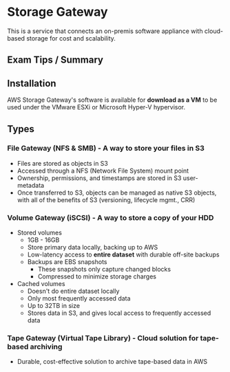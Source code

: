 # Storage Gateway

This is a service that connects an on-premis software appliance with cloud-based storage for cost and scalability.

## Exam Tips / Summary



## Installation

AWS Storage Gateway's software is available for **download as a VM** to be used under the VMware ESXi or Microsoft Hyper-V hypervisor.

## Types

### File Gateway (NFS & SMB) - A way to store your files in S3
- Files are stored as objects in S3
- Accessed through a NFS (Network File System) mount point
- Ownership, permissions, and timestamps are stored in S3 user-metadata
- Once transferred to S3, objects can be managed as native S3 objects, with all of the benefits of S3 (versioning, lifecycle mgmt., CRR)

### Volume Gateway (iSCSI) - A way to store a copy of your HDD
- Stored volumes
    - 1GB - 16GB
    - Store primary data locally, backing up to AWS
    - Low-latency access to **entire dataset** with durable off-site backups
    - Backups are EBS snapshots
        - These snapshots only capture changed blocks
        - Compressed to minimize storage charges
- Cached volumes
    - Doesn't do entire dataset locally
    - Only most frequently accessed data
    - Up to 32TB in size
    - Stores data in S3, and gives local access to frequently accessed data

### Tape Gateway (Virtual Tape Library) - Cloud solution for tape-based archiving
- Durable, cost-effective solution to archive tape-based data in AWS